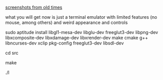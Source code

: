 [screenshots from old times](http://telepatx.deviantart.com/gallery/43175155)

what you will get now is just a terminal emulator with limited features (no mouse, among others) and weird appearance and controls

sudo aptitude install libgl1-mesa-dev libglu-dev freeglut3-dev libpng-dev libxcomposite-dev libxdamage-dev libxrender-dev make cmake g++ libncurses-dev xclip pkg-config freeglut3-dev libsdl-dev 

cd src

make

./l



